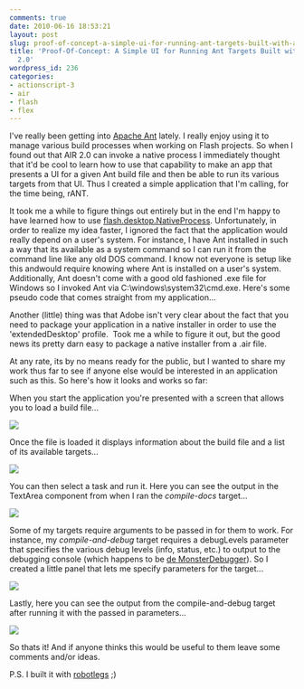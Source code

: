 ```yaml
---
comments: true
date: 2010-06-16 18:53:21
layout: post
slug: proof-of-concept-a-simple-ui-for-running-ant-targets-built-with-adobe-air-2-0
title: 'Proof-Of-Concept: A Simple UI for Running Ant Targets Built with Adobe AIR
  2.0'
wordpress_id: 236
categories:
- actionscript-3
- air
- flash
- flex
---
```


I've really been getting into [Apache Ant](http://ant.apache.org/) lately. I really enjoy using it to manage various build processes when working on Flash projects. So when I found out that AIR 2.0 can invoke a native process I immediately thought that it'd be cool to learn how to use that capability to make an app that presents a UI for a given Ant build file and then be able to run its various targets from that UI. Thus I created a simple application that I'm calling, for the time being, rANT.

It took me a while to figure things out entirely but in the end I'm happy to have learned how to use [flash.desktop.NativeProcess](http://help.adobe.com/en_US/FlashPlatform/reference/actionscript/3/flash/desktop/NativeProcess.html). Unfortunately, in order to realize my idea faster, I ignored the fact that the application would really depend on a user's system. For instance, I have Ant installed in such a way that its available as a system command so I can run it from the command line like any old DOS command. I know not everyone is setup like this andwould require knowing where Ant is installed on a user's system. Additionally, Ant doesn't come with a good old fashioned .exe file for Windows so I invoked Ant via C:\windows\system32\cmd.exe. Here's some pseudo code that comes straight from my application...

<script src="http://gist.github.com/441446.js?file=PseudoAntProcess.as"></script>


Another (little) thing was that Adobe isn't very clear about the fact that you need to package your application in a native installer in order to use the 'extendedDesktop' profile.  Took me a while to figure it out, but the good news its pretty darn easy to package a native installer from a .air file.

At any rate, its by no means ready for the public, but I wanted to share my work thus far to see if anyone else would be interested in an application such as this. So here's how it looks and works so far:

When you start the application you're presented with a screen that allows you to load a build file...

[![](http://blog.nobien.net/wp-content/uploads/2010/06/rANT-Screenshot-01-300x231.jpg)](http://blog.nobien.net/wp-content/uploads/2010/06/rANT-Screenshot-01.jpg)

Once the file is loaded it displays information about the build file and a list of its available targets...

[![](http://blog.nobien.net/wp-content/uploads/2010/06/rANT-Screenshot-02-300x231.jpg)](http://blog.nobien.net/wp-content/uploads/2010/06/rANT-Screenshot-02.jpg)

You can then select a task and run it. Here you can see the output in the TextArea component from when I ran the _compile-docs_ target...

[![](http://blog.nobien.net/wp-content/uploads/2010/06/rANT-Screenshot-03-300x231.jpg)](http://blog.nobien.net/wp-content/uploads/2010/06/rANT-Screenshot-03.jpg)

Some of my targets require arguments to be passed in for them to work. For instance, my _compile-and-debug_ target requires a debugLevels parameter that specifies the various debug levels (info, status, etc.) to output to the debugging console (which happens to be [de MonsterDebugger](http://demonsterdebugger.com/)). So I created a little panel that lets me specify parameters for the target...

[![](http://blog.nobien.net/wp-content/uploads/2010/06/rANT-Screenshot-04-300x231.jpg)](http://blog.nobien.net/wp-content/uploads/2010/06/rANT-Screenshot-04.jpg)

Lastly, here you can see the output from the compile-and-debug target after running it with the passed in parameters...

[![](http://blog.nobien.net/wp-content/uploads/2010/06/rANT-Screenshot-05-300x231.jpg)](http://blog.nobien.net/wp-content/uploads/2010/06/rANT-Screenshot-05.jpg)

So thats it! And if anyone thinks this would be useful to them leave some comments and/or ideas.

P.S. I built it with [robotlegs](http://www.robotlegs.org/) ;)
